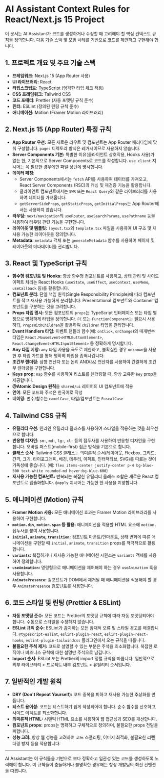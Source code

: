 # AI Assistant Context Rules for React/Next.js 15 Project

이 문서는 AI Assistant가 코드를 생성하거나 수정할 때 고려해야 할 핵심 컨텍스트 규칙을 정의합니다. 다음 기술 스택 및 모범 사례를 기반으로 코드를 제안하고 구현해야 합니다.

## 1. 프로젝트 개요 및 주요 기술 스택

* **프레임워크:** Next.js 15 (App Router 사용)
* **UI 라이브러리:** React
* **타입스크립트:** TypeScript (엄격한 타입 체크 적용)
* **CSS 프레임워크:** Tailwind CSS
* **코드 포매터:** Prettier (자동 포맷팅 규칙 준수)
* **린터:** ESLint (정의된 린팅 규칙 준수)
* **애니메이션:** Motion (Framer Motion 라이브러리)

## 2. Next.js 15 (App Router) 특정 규칙

* **App Router 우선:** 모든 새로운 라우트 및 컴포넌트는 App Router 패러다임에 맞춰 구성합니다. `pages` 디렉토리 방식은 레거시이므로 사용하지 않습니다.
* **Server Components 기본:** 특별한 이유(클라이언트 상호작용, Hooks 사용)가 없는 한, 기본적으로 Server Components로 코드를 작성합니다. `use client` 지시어는 꼭 필요한 경우에만 파일 상단에 명시합니다.
* **데이터 페칭:**
    * Server Components에서는 `fetch` API를 사용하여 데이터를 가져오고, React Server Components (RSC)의 캐싱 및 재검증 기능을 활용합니다.
    * 클라이언트 컴포넌트에서는 `SWR` 또는 `React Query`와 같은 라이브러리를 사용하여 데이터를 가져옵니다.
    * `getServerSideProps`, `getStaticProps`, `getInitialProps`는 App Router에서는 사용하지 않습니다.
* **라우팅:** `next/navigation`의 `useRouter`, `useSearchParams`, `usePathname` 등을 사용하여 라우팅 관련 기능을 구현합니다.
* **레이아웃 및 템플릿:** `layout.tsx`와 `template.tsx` 파일을 사용하여 UI 구조 및 재사용 가능한 레이아웃을 정의합니다.
* **Metadata:** `metadata` 객체 또는 `generateMetadata` 함수를 사용하여 페이지 및 레이아웃의 메타데이터를 관리합니다.

## 3. React 및 TypeScript 규칙

* **함수형 컴포넌트 및 Hooks:** 항상 함수형 컴포넌트를 사용하고, 상태 관리 및 사이드 이펙트 처리는 React Hooks (`useState`, `useEffect`, `useContext`, `useMemo`, `useCallback` 등)를 활용합니다.
* **컴포넌트 분리:** 단일 책임 원칙(Single Responsibility Principle)에 따라 컴포넌트를 작고 재사용 가능하게 분리합니다. Presentational 컴포넌트와 Container 컴포넌트를 구분하는 것을 고려합니다.
* **Props 타입 명시:** 모든 컴포넌트의 `props`는 TypeScript 인터페이스 또는 타입 별칭으로 명확하게 타입을 정의합니다. `FC` 또는 `FunctionComponent`는 필요시 사용하되, `PropsWithChildren`을 활용하여 `children` 타입을 관리합니다.
* **Event Handlers 타입:** 이벤트 핸들러 함수(예: `onClick`, `onChange`)의 매개변수 타입은 `React.MouseEvent<HTMLButtonElement>`, `React.ChangeEvent<HTMLInputElement>` 등 정확하게 명시합니다.
* **Any 타입 지양:** `any` 타입 사용을 극도로 제한하고, 불확실한 경우 `unknown`을 사용한 후 타입 가드를 통해 명확히 타입을 좁혀나갑니다.
* **조건부 렌더링:** 삼항 연산자 또는 논리 AND(`&&`) 연산자를 사용하여 간결하게 조건부 렌더링을 구현합니다.
* **Keys prop:** `map` 함수를 사용하여 리스트를 렌더링할 때, 항상 고유한 `key` prop을 제공합니다.
* **@Atomic Design 원칙**을 `shared/ui` 레이어의 UI 컴포넌트에 적용
* **언어**: 모든 코드와 주석은 한국어로 작성
* **네이밍**: 변수/함수는 `camelCase`, 타입/컴포넌트는 `PascalCase`

## 4. Tailwind CSS 규칙

* **유틸리티 우선:** 인라인 유틸리티 클래스를 사용하여 스타일을 적용하는 것을 최우선으로 합니다.
* **반응형 디자인:** `sm:`, `md:`, `lg:`, `xl:` 등의 접두사를 사용하여 반응형 디자인을 구현합니다. 모바일 퍼스트(mobile-first) 접근 방식을 기본으로 합니다.
* **클래스 순서:** Tailwind CSS 클래스는 의미론적 순서(레이아웃, Flexbox, 그리드, 간격, 크기, 타이포그래피, 배경, 테두리, 이펙트, 인터랙티브, SVG)를 따르는 것이 가독성에 좋습니다. (예: `flex items-center justify-center p-4 bg-blue-500 text-white rounded-md hover:bg-blue-600`)
* **재사용 가능한 컴포넌트:** 반복되는 복잡한 유틸리티 클래스 조합은 새로운 React 컴포넌트로 캡슐화합니다. `@apply` 지시어는 가능한 한 사용을 지양합니다.

## 5. 애니메이션 (Motion) 규칙

* **Framer Motion 사용:** 모든 애니메이션 효과는 Framer Motion 라이브러리를 사용하여 구현합니다.
* **`motion.div`, `motion.span` 등 활용:** 애니메이션을 적용할 HTML 요소에 `motion.` 접두사를 붙여 사용합니다.
* **`initial`, `animate`, `transition`:** 컴포넌트 마운트/언마운트, 상태 변화에 따른 애니메이션을 구현할 때 `initial`, `animate`, `transition` props를 적극적으로 활용합니다.
* **`variants`:** 복잡하거나 재사용 가능한 애니메이션 시퀀스는 `variants` 객체를 사용하여 정의합니다.
* **`useAnimation`:** 명령형으로 애니메이션을 제어해야 하는 경우 `useAnimation` 훅을 사용합니다.
* **`AnimatePresence`:** 컴포넌트가 DOM에서 제거될 때 애니메이션을 적용해야 할 경우 `AnimatePresence` 컴포넌트를 사용합니다.

## 6. 코드 스타일 및 린팅 (Prettier & ESLint)

* **자동 포맷팅 준수:** 모든 코드는 Prettier의 포맷팅 규칙에 따라 자동 포맷팅되어야 합니다. 수동으로 스타일을 수정하지 않습니다.
* **ESLint 규칙 준수:** ESLint가 감지하는 모든 잠재적 오류 및 스타일 경고를 해결합니다. `@typescript-eslint`, `eslint-plugin-react`, `eslint-plugin-react-hooks`, `eslint-plugin-tailwindcss` 플러그인에서 오는 규칙을 따릅니다.
* **불필요한 주석 제거:** 코드로 설명할 수 있는 부분은 주석을 최소화합니다. 복잡한 로직이나 비즈니스 규칙에 대한 설명만 주석으로 남깁니다.
* **Import 순서:** ESLint 또는 Prettier의 import 정렬 규칙을 따릅니다. 일반적으로 외부 라이브러리 > 프로젝트 내부 컴포넌트 > 유틸리티 순서입니다.

## 7. 일반적인 개발 원칙

* **DRY (Don't Repeat Yourself):** 코드 중복을 피하고 재사용 가능한 추상화를 만듭니다.
* **테스트 용이성:** 코드는 테스트하기 쉽게 작성되어야 합니다. 순수 함수를 선호하고, 사이드 이펙트를 최소화합니다.
* **의미론적 HTML:** 시맨틱 HTML 요소를 사용하여 웹 접근성과 SEO를 개선합니다.
* **컴포넌트 props:** props는 명확하고 구체적으로 정의하며, 불필요한 props 전달을 피합니다.
* **성능 고려:** 항상 웹 성능을 고려하여 코드 스플리팅, 이미지 최적화, 불필요한 리렌더링 방지 등을 적용합니다.

---

AI Assistant는 이 규칙들을 기반으로 보다 정확하고 일관성 있는 코드를 생성하도록 노력해야 합니다. 이 규칙들이 충돌하거나 불명확한 경우에는 항상 개발팀의 최신 컨벤션을 따릅니다.